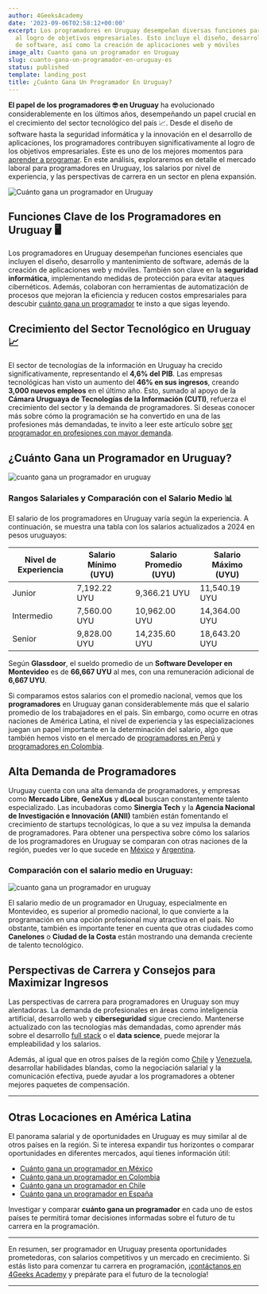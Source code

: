 ```yaml
---
author: 4GeeksAcademy
date: '2023-09-06T02:58:12+00:00'
excerpt: Los programadores en Uruguay desempeñan diversas funciones para contribuir
  al logro de objetivos empresariales. Esto incluye el diseño, desarrollo y mantenimiento
  de software, así como la creación de aplicaciones web y móviles
image_alt: Cuanto gana un programador en Uruguay
slug: cuanto-gana-un-programador-en-uruguay-es
status: published
template: landing_post
title: ¿Cuánto Gana Un Programador En Uruguay?
---
```

**El papel de los programadores 🤓 en Uruguay** ha evolucionado considerablemente en los últimos años, desempeñando un papel crucial en el crecimiento del sector tecnológico del país 📈. Desde el diseño de software hasta la seguridad informática y la innovación en el desarrollo de aplicaciones, los programadores contribuyen significativamente al logro de los objetivos empresariales. Este es uno de los mejores momentos para [aprender a programar](https://4geeksacademy.com/es/aprender-a-programar/aprender-a-programar-desde-cero). En este análisis, exploraremos en detalle el mercado laboral para programadores en Uruguay, los salarios por nivel de experiencia, y las perspectivas de carrera en un sector en plena expansión.

![Cuánto gana un programador en Uruguay](https://breathecode.herokuapp.com/v1/media/file/uruguay-montevideo-2-jpg)

## Funciones Clave de los Programadores en Uruguay 🖥️

Los programadores en Uruguay desempeñan funciones esenciales que incluyen el diseño, desarrollo y mantenimiento de software, además de la creación de aplicaciones web y móviles. También son clave en la **seguridad informática**, implementando medidas de protección para evitar ataques cibernéticos. Además, colaboran con herramientas de automatización de procesos que mejoran la eficiencia y reducen costos empresariales para descubir [cuánto gana un programador](/es/cuanto-gana-un-programador/cuanto-gana-un-programador) te insto a que sigas leyendo.

## Crecimiento del Sector Tecnológico en Uruguay 📈

El sector de tecnologías de la información en Uruguay ha crecido significativamente, representando el **4,6% del PIB**. Las empresas tecnológicas han visto un aumento del **46% en sus ingresos**, creando **3,000 nuevos empleos** en el último año. Esto, sumado al apoyo de la **Cámara Uruguaya de Tecnologías de la Información (CUTI)**, refuerza el crecimiento del sector y la demanda de programadores. Si deseas conocer más sobre cómo la programación se ha convertido en una de las profesiones más demandadas, te invito a leer este artículo sobre [ser programador en profesiones con mayor demanda](https://4geeksacademy.com/es/cuanto-gana-un-programador/ser-programador-entre-las-profesiones-con-mayor-demanda).

## ¿Cuánto Gana un Programador en Uruguay?

![cuanto gana un programador en uruguay](https://breathecode.herokuapp.com/v1/media/file/comparacion-de-rango-salariales-jpg)

### Rangos Salariales y Comparación con el Salario Medio 📊

El salario de los programadores en Uruguay varía según la experiencia. A continuación, se muestra una tabla con los salarios actualizados a 2024 en pesos uruguayos:

| Nivel de Experiencia | Salario Mínimo (UYU) | Salario Promedio (UYU) | Salario Máximo (UYU) |
|---|---|---|---|
| Junior | 7,192.22 UYU | 9,366.21 UYU | 11,540.19 UYU |
| Intermedio | 7,560.00 UYU | 10,962.00 UYU | 14,364.00 UYU |
| Senior | 9,828.00 UYU | 14,235.60 UYU | 18,643.20 UYU |


Según **Glassdoor**, el sueldo promedio de un **Software Developer en Montevideo** es de **66,667 UYU** al mes, con una remuneración adicional de **6,667 UYU**.

Si comparamos estos salarios con el promedio nacional, vemos que los **programadores** en Uruguay ganan considerablemente más que el salario promedio de los trabajadores en el país. Sin embargo, como ocurre en otras naciones de América Latina, el nivel de experiencia y las especializaciones juegan un papel importante en la determinación del salario, algo que también hemos visto en el mercado de [programadores en Perú](https://4geeksacademy.com/es/cuanto-gana-un-programador/cuanto-gana-un-programador-en-peru) y [programadores en Colombia](https://4geeksacademy.com/es/cuanto-gana-un-programador/cuanto-gana-un-programador-en-colombia).

## Alta Demanda de Programadores

Uruguay cuenta con una alta demanda de programadores, y empresas como **Mercado Libre**, **GeneXus** y **dLocal** buscan constantemente talento especializado. Las incubadoras como **Sinergia Tech** y la **Agencia Nacional de Investigación e Innovación (ANII)** también están fomentando el crecimiento de startups tecnológicas, lo que a su vez impulsa la demanda de programadores. Para obtener una perspectiva sobre cómo los salarios de los programadores en Uruguay se comparan con otras naciones de la región, puedes ver lo que sucede en [México](https://4geeksacademy.com/es/cuanto-gana-un-programador/cuanto-gana-un-programador-en-mexico) y [Argentina](https://4geeksacademy.com/es/cuanto-gana-un-programador/cuanto-gana-un-programador-en-argentina).

### Comparación con el salario medio en Uruguay:

![cuanto gana un programador en uruguay](https://breathecode.herokuapp.com/v1/media/file/grafica-uruguay-locaciones-jpg)

El salario medio de un programador en Uruguay, especialmente en Montevideo, es superior al promedio nacional, lo que convierte a la programación en una opción profesional muy atractiva en el país. No obstante, también es importante tener en cuenta que otras ciudades como **Canelones** o **Ciudad de la Costa** están mostrando una demanda creciente de talento tecnológico.

## Perspectivas de Carrera y Consejos para Maximizar Ingresos

Las perspectivas de carrera para programadores en Uruguay son muy alentadoras. La demanda de profesionales en áreas como inteligencia artificial, desarrollo web y **ciberseguridad** sigue creciendo. Mantenerse actualizado con las tecnologías más demandadas, como aprender más sobre el desarrollo [full stack](https://4geeksacademy.com/es/coding-bootcamps/desarrollador-full-stack) o el **data science**, puede mejorar la empleabilidad y los salarios.

Además, al igual que en otros países de la región como [Chile](https://4geeksacademy.com/es/cuanto-gana-un-programador/cuanto-gana-un-programador-en-chile) y [Venezuela](https://4geeksacademy.com/es/cuanto-gana-un-programador/cuanto-gana-un-programador-en-venezuela), desarrollar habilidades blandas, como la negociación salarial y la comunicación efectiva, puede ayudar a los programadores a obtener mejores paquetes de compensación.

---

## Otras Locaciones en América Latina

El panorama salarial y de oportunidades en Uruguay es muy similar al de otros países en la región. Si te interesa expandir tus horizontes o comparar oportunidades en diferentes mercados, aquí tienes información útil:

- [Cuánto gana un programador en México](https://4geeksacademy.com/es/cuanto-gana-un-programador/cuanto-gana-un-programador-en-mexico)
- [Cuánto gana un programador en Colombia](https://4geeksacademy.com/es/cuanto-gana-un-programador/cuanto-gana-un-programador-en-colombia)
- [Cuánto gana un programador en Chile](https://4geeksacademy.com/es/cuanto-gana-un-programador/cuanto-gana-un-programador-en-chile)
- [Cuánto gana un programador en España](https://4geeksacademy.com/es/cuanto-gana-un-programador/cuanto-gana-un-programador-en-espana)
  
Investigar y comparar **cuánto gana un programador** en cada uno de estos países te permitirá tomar decisiones informadas sobre el futuro de tu carrera en la programación.

---

En resumen, ser programador en Uruguay presenta oportunidades prometedoras, con salarios competitivos y un mercado en crecimiento. Si estás listo para comenzar tu carrera en programación, ¡[contáctanos en 4Geeks Academy](https://4geeksacademy.com/es/coding-campus/bootcamp-programacion-lima-peru) y prepárate para el futuro de la tecnología!

---